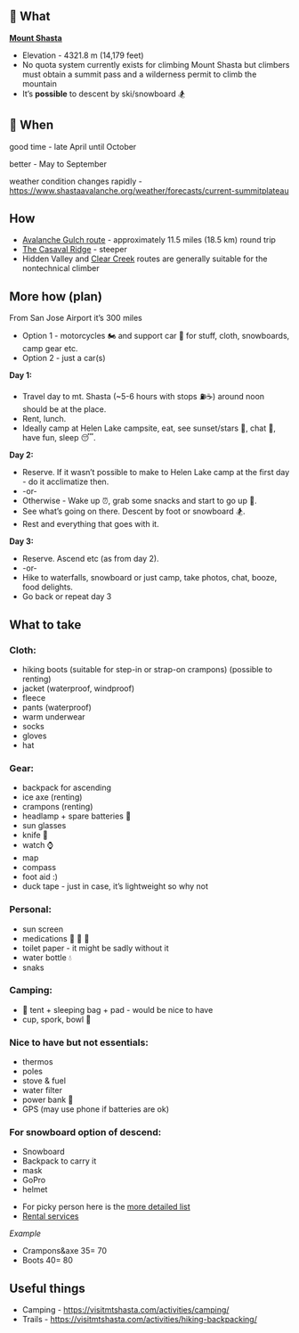 ## :mount_fuji: What

**[Mount Shasta](https://www.google.com/maps/place/Mount+Shasta/@41.3940904,-122.2283363,12.82z)**  

* Elevation - 4321.8 m (14,179 feet) 
* No quota system currently exists for climbing Mount Shasta but climbers must obtain a summit pass and a wilderness permit to climb the mountain
* It’s **possible** to descent by ski/snowboard :snowboarder:


## :calendar: When

good time - late April until October

better - May to September

weather condition changes rapidly - https://www.shastaavalanche.org/weather/forecasts/current-summitplateau

## How

* [Avalanche Gulch route](https://www.alltrails.com/trail/us/california/mount-shasta-via-avalanche-gulch-route) - approximately 11.5 miles (18.5 km) round trip
* [The Casaval Ridge](https://www.alltrails.com/trail/us/california/casaval-ridge) - steeper	
* Hidden Valley and [Clear Creek](https://www.alltrails.com/trail/us/california/clear-creek-route-to-mount-shasta) routes are generally suitable for the nontechnical climber

## More how (plan)
From San Jose Airport it’s 300 miles

* Option 1 - motorcycles 🏍 and support car 🚚 for stuff, cloth, snowboards, camp gear etc.
* Option 2 - just a car(s)

__Day 1:__

* Travel day to mt. Shasta (~5-6 hours with stops ⛽️☕️) around noon should be at the place. 
* Rent, lunch.
* Ideally camp at Helen Lake campsite, eat, see sunset/stars 🌄, chat 💬, have fun, sleep 😴.

__Day 2:__

* Reserve. If it wasn’t possible to make to Helen Lake camp at the first day - do it acclimatize then.
* -or-
* Otherwise - Wake up ⏰, grab some snacks and start to go up 👣.
* See what’s going on there. Descent by foot or snowboard :snowboarder:.
* Rest and everything that goes with it.

__Day 3:__
* Reserve. Ascend etc (as from day 2).
* -or-
* Hike to waterfalls, snowboard or just camp, take photos, chat, booze, food delights.
* Go back or repeat day 3

## What to take

### Cloth:
- hiking boots (suitable for step-in or strap-on crampons) (possible to renting)
- jacket (waterproof, windproof)
- fleece 
- pants (waterproof)
- warm underwear
- socks
- gloves
- hat

### Gear:
- backpack for ascending
- ice axe (renting)
- crampons (renting)
- headlamp + spare batteries 🔦
- sun glasses 
- knife 🔪
- watch ⌚️
- map
- compass
- foot aid :)
- duck tape - just in case, it’s lightweight so why not

### Personal:
- sun screen
- medications 💊 🍄 🌿
- toilet paper - it might be sadly without it
- water bottle 💧
- snaks

### Camping:
- 🛌 tent + sleeping bag + pad - would be nice to have
- cup, spork, bowl 🍴

### Nice to have but not essentials:
- thermos 
- poles
- stove & fuel
- water filter
- power bank 🔋
- GPS (may use phone if batteries are ok)

### For snowboard option of descend:
- Snowboard
- Backpack to carry it
- mask
- GoPro 
- helmet

* For picky person here is the [more detailed list](http://thefifthseason.com/gear-list/)
* [Rental services](http://thefifthseason.com/mountaineering-rental-pricelist/)

*Example*
* Crampons&axe $35 = ~$70
* Boots $40 = ~$80

## Useful things

* Camping - https://visitmtshasta.com/activities/camping/
* Trails -  https://visitmtshasta.com/activities/hiking-backpacking/
